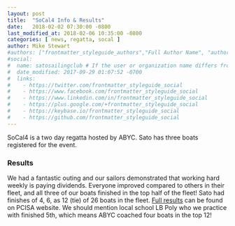 ```yaml
---
layout: post
title:  "SoCal4 Info & Results"
date:   2018-02-02 07:30:00 -0800
last_modified_at: 2018-02-06 10:35:00 -0800
categories: [ news, regatta, socal ]
author: Mike Stewart
#authors: ["frontmatter_styleguide_authors","Full Author Name", "author_name"]
#social:
#  name: satosailingclub # If the user or organization name differs from the site's name
#  date_modified: 2017-09-29 01:07:52 -0700
#  links:
#    - https://twitter.com/frontmatter_styleguide_social
#    - https://www.facebook.com/frontmatter_styleguide_social
#    - https://www.linkedin.com/in/frontmatter_styleguide_social
#    - https://plus.google.com/+frontmatter_styleguide_social
#    - https://keybase.io/frontmatter_styleguide_social
#    - https://github.com/frontmatter_styleguide_social
---
```


SoCal4 is a two day regatta hosted by ABYC. Sato has three boats registered for the event.


### Results

We had a fantastic outing and our sailors demonstrated that working hard weekly is paying dividends. Everyone improved compared to others in their fleet, and all three of our boats finished in the top half of the fleet! Sato had finishes of 4, 6, as 12 (tie) of 26 boats in the fleet. [Full results](https://scores.hssailing.org/s18/2017-18-pcisa-socal-silver/) can be found on PCISA website.  We should mention local school LB Poly who we practice with finished 5th, which means ABYC coached four boats in the top 12!
